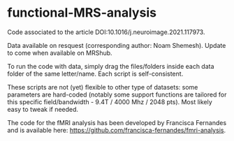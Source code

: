 # functional-MRS-analysis
Code associated to the article DOI:10.1016/j.neuroimage.2021.117973.

Data available on resquest (corresponding author: Noam Shemesh). Update to come when available on MRShub.

To run the code with data, simply drag the files/folders inside each data folder of the same letter/name. Each script is self-consistent.

These scripts are not (yet) flexible to other type of datasets: some parameters are hard-coded (notably some support functions are tailored for this specific field/bandwidth - 9.4T / 4000 Mhz / 2048 pts). Most likely easy to tweak if needed. 

The code for the fMRI analysis has been developed by Francisca Fernandes and is available here: https://github.com/francisca-fernandes/fmri-analysis.
